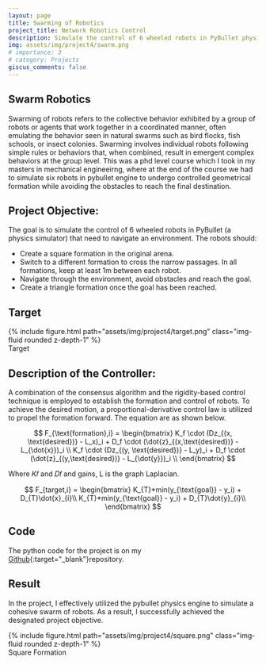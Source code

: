 ```yaml
---
layout: page
title: Swarming of Robotics
project_title: Network Robotics Control
description: Simulate the control of 6 wheeled robots in PyBullet physics simulator.
img: assets/img/project4/swarm.png
# importance: 3
# category: Projects
giscus_comments: false
---
```


## Swarm Robotics

Swarming of robots refers to the collective behavior exhibited by a group of robots or agents that work together in a coordinated manner, often emulating the behavior seen in natural swarms such as bird flocks, fish schools, or insect colonies. Swarming involves individual robots following simple rules or behaviors that, when combined, result in emergent complex behaviors at the group level. This was a phd level course which I took in my masters in mechanical engineeirng, where at the end of the course we had to simulate six robots in pybullet engine to undergo controlled geometrical formation while avoiding the obstacles to reach the final destination.

## Project Objective:

The goal is to simulate the control of 6 wheeled robots in PyBullet (a physics simulator) that need to navigate an environment. The robots should:

- Create a square formation in the original arena.
- Switch to a different formation to cross the narrow passages. In all formations, keep at least 1m between each robot.
- Navigate through the environment, avoid obstacles and reach the goal.
- Create a triangle formation once the goal has been reached.

## Target

<div class="row mt-3">
    <div class="col-sm mt-3 mt-md-0">
        {% include figure.html path="assets/img/project4/target.png" class="img-fluid rounded z-depth-1" %}
    </div>
</div>
<div class="caption">
    Target
</div>

## Description of the Controller:

A combination of the consensus algorithm and the rigidity-based control technique is employed to establish the formation and control of robots. To achieve the desired motion, a proportional-derivative control law is utilized to propel the formation forward. The equation are as shown below.

$$
F_{\text{formation},i} = \begin{bmatrix}
K_f \cdot (Dz_{(x, \text{desired})} - L_x)_i + D_f \cdot (\dot{z}_{(x,\text{desired})} - L_{\dot{x}})_i \\
K_f \cdot (Dz_{(y, \text{desired})} - L_y)_i + D_f \cdot (\dot{z}_{(y,\text{desired})} - L_{\dot{y}})_i \\
\end{bmatrix}
$$

Where 𝐾𝑓 and 𝐷𝑓 and gains, L is the graph Laplacian.

$$
F_{target,i} = \begin{bmatrix}
K_{T}*min(y_{\text{goal}} - y_i) + D_{T}\dot{x}_{i}\\
K_{T}*min(y_{\text{goal}} - y_i) + D_{T}\dot{y}_{i}\\
\end{bmatrix}
$$

## Code

The python code for the project is on my [Github](https://github.com/kkratos/Network-Controlled-Robotics-ME7974){:target="_blank"}repository.

## Result

In the project, I effectively utilized the pybullet physics engine to simulate a cohesive swarm of robots. As a result, I successfully achieved the designated project objective.

<div class="row mt-3">
    <div class="col-sm mt-3 mt-md-0">
        {% include figure.html path="assets/img/project4/square.png" class="img-fluid rounded z-depth-1" %}
    </div>
</div>
<div class="caption">
    Square Formation
</div>